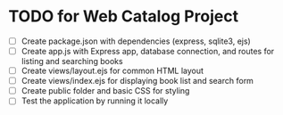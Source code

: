 # TODO for Web Catalog Project

- [ ] Create package.json with dependencies (express, sqlite3, ejs)
- [ ] Create app.js with Express app, database connection, and routes for listing and searching books
- [ ] Create views/layout.ejs for common HTML layout
- [ ] Create views/index.ejs for displaying book list and search form
- [ ] Create public folder and basic CSS for styling
- [ ] Test the application by running it locally
